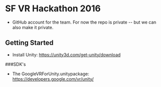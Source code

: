 # SF VR Hackathon 2016
- GitHub account for the team. For now the repo is private -- but we can also make it private.

## Getting Started
- Install Unity: https://unity3d.com/get-unity/download

###SDK's
- The GoogleVRForUnity.unitypackage: https://developers.google.com/vr/unity/
